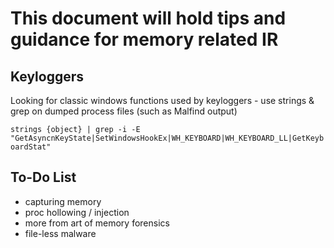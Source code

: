 # This document will hold tips and guidance for memory related IR

## Keyloggers
Looking for classic windows functions used by keyloggers - use strings & grep on dumped process files (such as Malfind output)


```strings {object} | grep -i -E "GetAsyncnKeyState|SetWindowsHookEx|WH_KEYBOARD|WH_KEYBOARD_LL|GetKeyboardStat"```

## To-Do List
- capturing memory
- proc hollowing / injection
- more from art of memory forensics
- file-less malware
